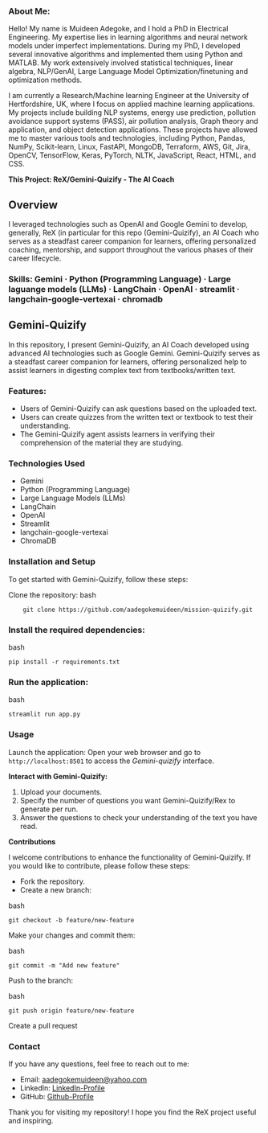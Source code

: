 ### About Me:
Hello! My name is Muideen Adegoke, and I hold a PhD in Electrical Engineering. My expertise lies in learning algorithms and neural network models under imperfect implementations. During my PhD, I developed several innovative algorithms and implemented them using Python and MATLAB. My work extensively involved statistical techniques, linear algebra, NLP/GenAI, Large Language Model Optimization/finetuning and optimization methods.

I am currently a Research/Machine learning Engineer at the University of Hertfordshire, UK, where I focus on applied machine learning applications. My projects include building NLP systems,  energy use prediction, pollution avoidance support systems (PASS), air pollution analysis, Graph theory and application, and object detection applications. These projects have allowed me to master various tools and technologies, including Python, Pandas,  NumPy, Scikit-learn, Linux, FastAPI, MongoDB, Terraform, AWS, Git, Jira, OpenCV, TensorFlow, Keras, PyTorch, NLTK, JavaScript, React, HTML, and CSS.

**This Project: ReX/Gemini-Quizify - The AI Coach**

## Overview

I leveraged technologies such as OpenAI and Google Gemini to develop, generally, ReX (in particular for this repo (Gemini-Quizify), an AI Coach who serves as a steadfast career companion for learners,
offering personalized coaching, mentorship, and support throughout the various phases of their career lifecycle. 

### Skills: Gemini · Python (Programming Language) · Large laguange models (LLMs) · LangChain · OpenAI · streamlit · langchain-google-vertexai · chromadb


## Gemini-Quizify
In this repository, I present Gemini-Quizify, an AI Coach developed using advanced AI technologies such as Google Gemini. Gemini-Quizify serves as a steadfast career companion for learners, offering personalized help to assist learners in digesting complex text from textbooks/written text.

### Features:
- Users of Gemini-Quizify can ask questions based on the uploaded text.
- Users can create quizzes from the written text or textbook to test their understanding.
- The Gemini-Quizify agent assists learners in verifying their comprehension of the material they are studying.

### Technologies Used
- Gemini
- Python (Programming Language)
- Large Language Models (LLMs)
- LangChain
- OpenAI
- Streamlit
- langchain-google-vertexai
- ChromaDB

### Installation and Setup

To get started with Gemini-Quizify, follow these steps:

Clone the repository:
    bash

        git clone https://github.com/aadegokemuideen/mission-quizify.git

### Install the required dependencies:

bash

    pip install -r requirements.txt

### Run the application:

bash

    streamlit run app.py

### Usage

Launch the application:
Open your web browser and go to ``http://localhost:8501`` to access the *Gemini-quizify* interface.

**Interact with Gemini-Quizify:**
   
1. Upload your documents.
2. Specify the number of questions you want Gemini-Quizify/Rex to generate per run.
3. Answer the questions to check your understanding of the text you have read.


**Contributions**

I welcome contributions to enhance the functionality of Gemini-Quizify. 
If you would like to contribute, please follow these steps:
* Fork the repository.
* Create a new branch:

bash
   
    git checkout -b feature/new-feature

Make your changes and commit them:

bash
    
    git commit -m "Add new feature"

Push to the branch:

bash
    
    git push origin feature/new-feature

Create a pull request

### Contact

If you have any questions, feel free to reach out to me:

- Email: aadegokemuideen@yahoo.com
- LinkedIn: [LinkedIn-Profile](https://www.linkedin.com/in/adegokemuideen)
- GitHub: [Github-Profile](https://github.com/aadegokemuideen)

Thank you for visiting my repository! I hope you find the ReX project useful and inspiring.
